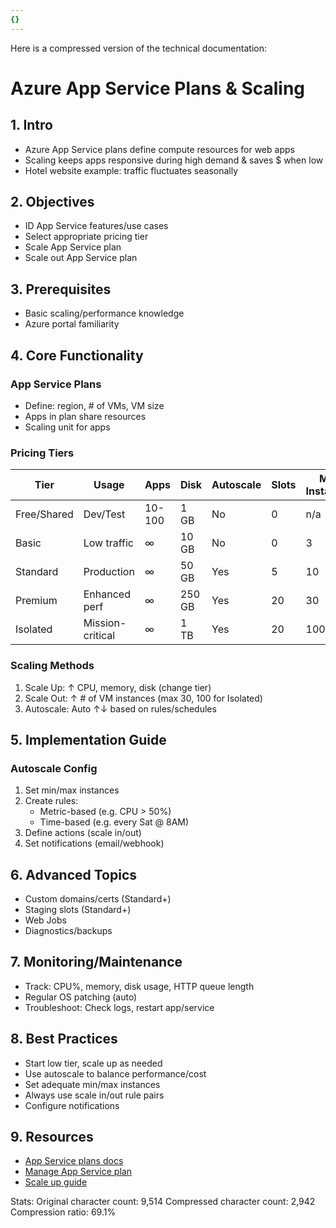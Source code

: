 ```yaml
---
{}
---
```

Here is a compressed version of the technical documentation:

# Azure App Service Plans & Scaling

## 1. Intro
- Azure App Service plans define compute resources for web apps
- Scaling keeps apps responsive during high demand & saves $ when low
- Hotel website example: traffic fluctuates seasonally 

## 2. Objectives
- ID App Service features/use cases
- Select appropriate pricing tier
- Scale App Service plan
- Scale out App Service plan

## 3. Prerequisites 
- Basic scaling/performance knowledge
- Azure portal familiarity

## 4. Core Functionality

### App Service Plans
- Define: region, # of VMs, VM size
- Apps in plan share resources
- Scaling unit for apps

### Pricing Tiers
Tier | Usage | Apps | Disk | Autoscale | Slots | Max Instances
-----|-------|------|------|-----------|-------|---------------
Free/Shared | Dev/Test | 10-100 | 1 GB | No | 0 | n/a
Basic | Low traffic | ∞ | 10 GB | No | 0 | 3
Standard | Production | ∞ | 50 GB | Yes | 5 | 10
Premium | Enhanced perf | ∞ | 250 GB | Yes | 20 | 30 
Isolated | Mission-critical | ∞ | 1 TB | Yes | 20 | 100

### Scaling Methods
1. Scale Up: ↑ CPU, memory, disk (change tier)
2. Scale Out: ↑ # of VM instances (max 30, 100 for Isolated)
3. Autoscale: Auto ↑↓ based on rules/schedules

## 5. Implementation Guide

### Autoscale Config
1. Set min/max instances
2. Create rules:
   - Metric-based (e.g. CPU > 50%)
   - Time-based (e.g. every Sat @ 8AM)
3. Define actions (scale in/out)
4. Set notifications (email/webhook)

## 6. Advanced Topics
- Custom domains/certs (Standard+)
- Staging slots (Standard+)
- Web Jobs
- Diagnostics/backups

## 7. Monitoring/Maintenance
- Track: CPU%, memory, disk usage, HTTP queue length
- Regular OS patching (auto)
- Troubleshoot: Check logs, restart app/service

## 8. Best Practices
- Start low tier, scale up as needed
- Use autoscale to balance performance/cost
- Set adequate min/max instances
- Always use scale in/out rule pairs
- Configure notifications

## 9. Resources
- [App Service plans docs](https://docs.microsoft.com/azure/app-service/overview-hosting-plans)
- [Manage App Service plan](https://docs.microsoft.com/azure/app-service/app-service-plan-manage)
- [Scale up guide](https://docs.microsoft.com/azure/app-service/manage-scale-up)

Stats:
Original character count: 9,514
Compressed character count: 2,942
Compression ratio: 69.1%